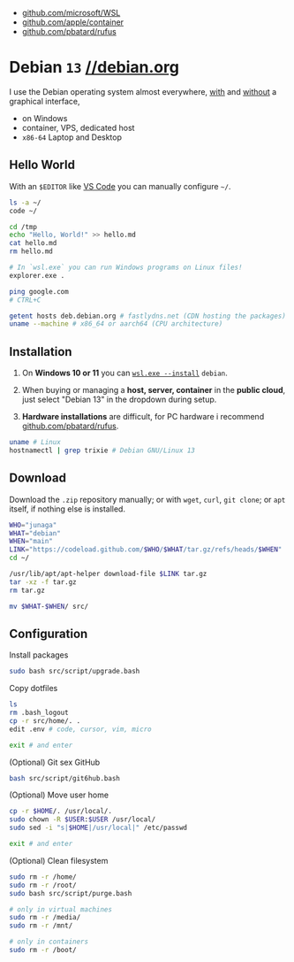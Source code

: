 - [github.com/microsoft/WSL](https://github.com/microsoft/WSL)
- [github.com/apple/container](https://github.com/apple/container)
- [github.com/pbatard/rufus](https://github.com/pbatard/rufus)

# Debian `13` [//debian.org](https://debian.org/)

I use the Debian operating system almost everywhere, [with](https://www.reddit.com/r/unixporn/top/?t=year) and [without](<https://en.wikipedia.org/wiki/Terminal_emulator>) a graphical interface,

- on Windows
- container, VPS, dedicated host
- `x86-64` Laptop and Desktop

## Hello World

With an `$EDITOR` like [VS Code](https://code.visualstudio.com/) you can manually configure `~/`.

```sh
ls -a ~/
code ~/

cd /tmp
echo "Hello, World!" >> hello.md
cat hello.md
rm hello.md

# In `wsl.exe` you can run Windows programs on Linux files!
explorer.exe .

ping google.com
# CTRL+C

getent hosts deb.debian.org # fastlydns.net (CDN hosting the packages)
uname --machine # x86_64 or aarch64 (CPU architecture)
```

## Installation

1. On **Windows 10 or 11** you can [`wsl.exe --install`](./win/linux/README.MD) `debian`.

2. When buying or managing a **host, server, container** in the **public cloud**, just select "Debian 13" in the dropdown during setup.

3. **Hardware installations** are difficult, for PC hardware i recommend [github.com/pbatard/rufus](https://github.com/pbatard/rufus).

```sh
uname # Linux
hostnamectl | grep trixie # Debian GNU/Linux 13
```

## Download

Download the `.zip` repository manually; or with `wget`, `curl`, `git clone`; or `apt` itself, if nothing else is installed.

```sh
WHO="junaga"
WHAT="debian"
WHEN="main"
LINK="https://codeload.github.com/$WHO/$WHAT/tar.gz/refs/heads/$WHEN"
cd ~/

/usr/lib/apt/apt-helper download-file $LINK tar.gz
tar -xz -f tar.gz
rm tar.gz

mv $WHAT-$WHEN/ src/
```

## Configuration

Install packages

```sh
sudo bash src/script/upgrade.bash
```

Copy dotfiles

```sh
ls
rm .bash_logout
cp -r src/home/. .
edit .env # code, cursor, vim, micro

exit # and enter
```

(Optional) Git sex GitHub

```sh
bash src/script/git6hub.bash
```

(Optional) Move user home

```sh
cp -r $HOME/. /usr/local/.
sudo chown -R $USER:$USER /usr/local/
sudo sed -i "s|$HOME|/usr/local|" /etc/passwd

exit # and enter
```

(Optional) Clean filesystem

```sh
sudo rm -r /home/
sudo rm -r /root/
sudo bash src/script/purge.bash

# only in virtual machines
sudo rm -r /media/
sudo rm -r /mnt/

# only in containers
sudo rm -r /boot/
```
